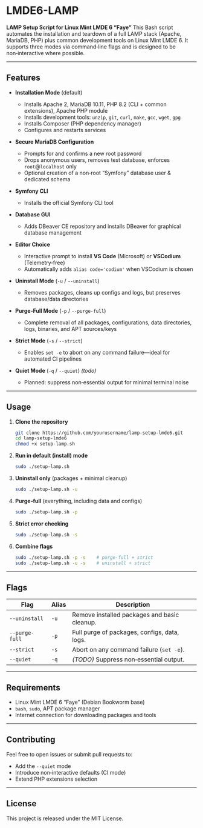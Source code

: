 # LMDE6-LAMP

**LAMP Setup Script for Linux Mint LMDE 6 “Faye”**
This Bash script automates the installation and teardown of a full LAMP stack (Apache, MariaDB, PHP) plus common development tools on Linux Mint LMDE 6. It supports three modes via command‑line flags and is designed to be non‑interactive where possible.

---

## Features

* **Installation Mode** (default)

  * Installs Apache 2, MariaDB 10.11, PHP 8.2 (CLI + common extensions), Apache PHP module
  * Installs development tools: `unzip`, `git`, `curl`, `make`, `gcc`, `wget`, `gpg`
  * Installs Composer (PHP dependency manager)
  * Configures and restarts services

* **Secure MariaDB Configuration**

  * Prompts for and confirms a new root password
  * Drops anonymous users, removes test database, enforces `root`@`localhost` only
  * Optional creation of a non‑root “Symfony” database user & dedicated schema

* **Symfony CLI**

  * Installs the official Symfony CLI tool

* **Database GUI**

  * Adds DBeaver CE repository and installs DBeaver for graphical database management

* **Editor Choice**

  * Interactive prompt to install **VS Code** (Microsoft) or **VSCodium** (Telemetry‑free)
  * Automatically adds `alias code='codium'` when VSCodium is chosen

* **Uninstall Mode** (`-u` / `--uninstall`)

  * Removes packages, cleans up configs and logs, but preserves database/data directories

* **Purge‑Full Mode** (`-p` / `--purge-full`)

  * Complete removal of all packages, configurations, data directories, logs, binaries, and APT sources/keys

* **Strict Mode** (`-s` / `--strict`)

  * Enables `set -e` to abort on any command failure—ideal for automated CI pipelines

* **Quiet Mode** (`-q` / `--quiet`) *(todo)*

  * Planned: suppress non‑essential output for minimal terminal noise

---

## Usage

1. **Clone the repository**

   ```bash
   git clone https://github.com/yourusername/lamp-setup-lmde6.git
   cd lamp-setup-lmde6
   chmod +x setup-lamp.sh
   ```

2. **Run in default (install) mode**

   ```bash
   sudo ./setup-lamp.sh
   ```

3. **Uninstall only** (packages + minimal cleanup)

   ```bash
   sudo ./setup-lamp.sh -u
   ```

4. **Purge‑full** (everything, including data and configs)

   ```bash
   sudo ./setup-lamp.sh -p
   ```

5. **Strict error checking**

   ```bash
   sudo ./setup-lamp.sh -s
   ```

6. **Combine flags**

   ```bash
   sudo ./setup-lamp.sh -p -s    # purge‑full + strict
   sudo ./setup-lamp.sh -u -s    # uninstall + strict
   ```

---

## Flags

| Flag           | Alias | Description                                  |
| -------------- | ----- | -------------------------------------------- |
| `--uninstall`  | `-u`  | Remove installed packages and basic cleanup. |
| `--purge-full` | `-p`  | Full purge of packages, configs, data, logs. |
| `--strict`     | `-s`  | Abort on any command failure (`set -e`).     |
| `--quiet`      | `-q`  | *(TODO)* Suppress non‑essential output.      |

---

## Requirements

* Linux Mint LMDE 6 “Faye” (Debian Bookworm base)
* `bash`, `sudo`, APT package manager
* Internet connection for downloading packages and tools

---

## Contributing

Feel free to open issues or submit pull requests to:

* Add the `--quiet` mode
* Introduce non‑interactive defaults (CI mode)
* Extend PHP extensions selection

---

## License

This project is released under the MIT License.
